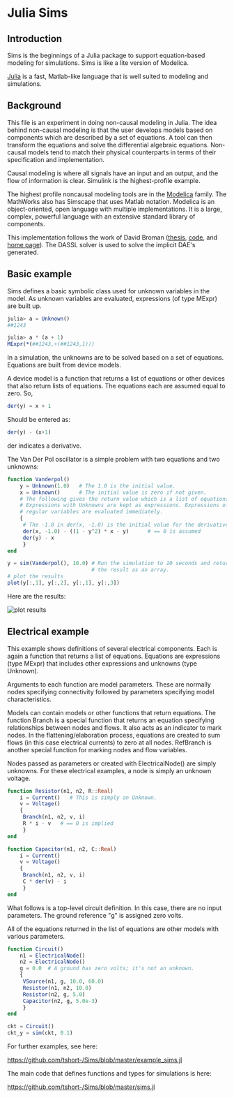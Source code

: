 

Julia Sims
==========
Introduction
------------

Sims is the beginnings of a Julia package to support
equation-based modeling for simulations. Sims is like a lite
version of Modelica.

[Julia](http://julialang.org) is a fast, Matlab-like language that is
well suited to modeling and simulations.


Background
----------

This file is an experiment in doing non-causal modeling in Julia.
The idea behind non-causal modeling is that the user develops models
based on components which are described by a set of equations. A
tool can then transform the equations and solve the differential
algebraic equations. Non-causal models tend to match their physical
counterparts in terms of their specification and implementation.

Causal modeling is where all signals have an input and an output,
and the flow of information is clear. Simulink is the
highest-profile example.

The highest profile noncausal modeling tools are in the
[Modelica](www.modelica.org) family. The MathWorks also has Simscape
that uses Matlab notation. Modelica is an object-oriented, open
language with multiple implementations. It is a large, complex,
powerful language with an extensive standard library of components.

This implementation follows the work of David Broman
([thesis](http://www.bromans.com/david/publ/thesis-2010-david-broman.pdf),
[code](http://www.bromans.com/software/mkl/mkl-source-1.0.0.zip), and
[home page](http://www.ida.liu.se/~davbr/)). The DASSL solver is used
to solve the implicit DAE's generated.
    
Basic example
-------------

Sims defines a basic symbolic class used for unknown variables in
the model. As unknown variables are evaluated, expressions (of
type MExpr) are built up.

``` .jl
julia> a = Unknown()
##1243

julia> a * (a + 1)
MExpr(*(##1243,+(##1243,1)))
```

In a simulation, the unknowns are to be solved based on a set of
equations. Equations are built from device models. 

A device model is a function that returns a list of equations or
other devices that also return lists of equations. The equations
each are assumed equal to zero. So,

``` .jl
der(y) = x + 1
```

Should be entered as:

``` .jl
der(y) - (x+1)
```

der indicates a derivative.

The Van Der Pol oscillator is a simple problem with two equations
and two unknowns:

``` .jl
function Vanderpol()
    y = Unknown(1.0)   # The 1.0 is the initial value.
    x = Unknown()      # The initial value is zero if not given.
    # The following gives the return value which is a list of equations.
    # Expressions with Unknowns are kept as expressions. Expressions of
    # regular variables are evaluated immediately.
    {
     # The -1.0 in der(x, -1.0) is the initial value for the derivative 
     der(x, -1.0) - ((1 - y^2) * x - y)      # == 0 is assumed
     der(y) - x
     }
end

y = sim(Vanderpol(), 10.0) # Run the simulation to 10 seconds and return
                           # the result as an array.
# plot the results
plot(y[:,1], y[:,2], y[:,1], y[:,3])
``` 

Here are the results:

![plot results](https://github.com/tshort-/Sims/raw/master/vanderpol.png "Van Der Pol results")


Electrical example
------------------

This example shows
definitions of several electrical components. Each is again a
function that returns a list of equations. Equations are
expressions (type MExpr) that includes other expressions and
unknowns (type Unknown).

Arguments to each function are model parameters. These are normally
nodes specifying connectivity followed by parameters specifying
model characteristics.

Models can contain models or other functions that return equations.
The function Branch is a special function that returns an equation
specifying relationships between nodes and flows. It also acts as an
indicator to mark nodes. In the flattening/elaboration process, equations are
created to sum flows (in this case electrical currents) to zero at
all nodes. RefBranch is another special function for marking nodes
and flow variables.

Nodes passed as parameters or created with ElectricalNode() are
simply unknowns. For these electrical examples, a node is simply an
unknown voltage.
 
    
``` .jl
function Resistor(n1, n2, R::Real) 
    i = Current()   # This is simply an Unknown. 
    v = Voltage()
    {
     Branch(n1, n2, v, i)
     R * i - v   # == 0 is implied
     }
end

function Capacitor(n1, n2, C::Real) 
    i = Current()
    v = Voltage()
    {
     Branch(n1, n2, v, i)
     C * der(v) - i     
     }
end
```

What follows is a top-level circuit definition. In this case,
there are no input parameters. The ground reference "g" is
assigned zero volts.

All of the equations returned in the list of equations are other
models with various parameters.
   
``` .jl
function Circuit()
    n1 = ElectricalNode()
    n2 = ElectricalNode()
    g = 0.0  # A ground has zero volts; it's not an unknown.
    {
     VSource(n1, g, 10.0, 60.0)
     Resistor(n1, n2, 10.0)
     Resistor(n2, g, 5.0)
     Capacitor(n2, g, 5.0e-3)
     }
end

ckt = Circuit()
ckt_y = sim(ckt, 0.1)  
```

For further examples, see here:
    
https://github.com/tshort-/Sims/blob/master/example_sims.jl

The main code that defines functions and types for simulations is
here:

https://github.com/tshort-/Sims/blob/master/sims.jl




    
